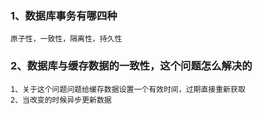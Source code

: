 ### 1、数据库事务有哪四种

```
原子性，一致性，隔离性，持久性
```

### 2、数据库与缓存数据的一致性，这个问题怎么解决的

```
1、关于这个问题问题给缓存数据设置一个有效时间，过期直接重新获取
2、当改变的时候异步更新数据
```


